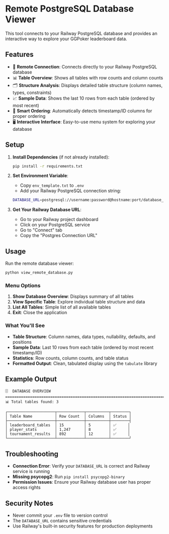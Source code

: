 # Remote PostgreSQL Database Viewer

This tool connects to your Railway PostgreSQL database and provides an interactive way to explore your GGPoker leaderboard data.

## Features

- 🔌 **Remote Connection**: Connects directly to your Railway PostgreSQL database
- 📊 **Table Overview**: Shows all tables with row counts and column counts
- 🗂️ **Structure Analysis**: Displays detailed table structure (column names, types, constraints)
- 📈 **Sample Data**: Shows the last 10 rows from each table (ordered by most recent)
- 🎯 **Smart Ordering**: Automatically detects timestamp/ID columns for proper ordering
- 🖥️ **Interactive Interface**: Easy-to-use menu system for exploring your database

## Setup

1. **Install Dependencies** (if not already installed):
   ```bash
   pip install -r requirements.txt
   ```

2. **Set Environment Variable**:
   - Copy `env_template.txt` to `.env`
   - Add your Railway PostgreSQL connection string:
   ```bash
   DATABASE_URL=postgresql://username:password@hostname:port/database_name
   ```

3. **Get Your Railway Database URL**:
   - Go to your Railway project dashboard
   - Click on your PostgreSQL service
   - Go to "Connect" tab
   - Copy the "Postgres Connection URL"

## Usage

Run the remote database viewer:
```bash
python view_remote_database.py
```

### Menu Options

1. **Show Database Overview**: Displays summary of all tables
2. **View Specific Table**: Explore individual table structure and data
3. **List All Tables**: Simple list of all available tables
4. **Exit**: Close the application

### What You'll See

- **Table Structure**: Column names, data types, nullability, defaults, and positions
- **Sample Data**: Last 10 rows from each table (ordered by most recent timestamp/ID)
- **Statistics**: Row counts, column counts, and table status
- **Formatted Output**: Clean, tabulated display using the `tabulate` library

## Example Output

```
🗄️  DATABASE OVERVIEW
================================================================================
📊 Total tables found: 3

┌─────────────────────┬────────────┬──────────┬────────┐
│ Table Name          │ Row Count  │ Columns  │ Status │
├─────────────────────┼────────────┼──────────┼────────┤
│ leaderboard_tables  │ 15         │ 5        │ ✅     │
│ player_stats        │ 1,247      │ 8        │ ✅     │
│ tournament_results  │ 892        │ 12       │ ✅     │
└─────────────────────┴────────────┴──────────┴────────┘
```

## Troubleshooting

- **Connection Error**: Verify your `DATABASE_URL` is correct and Railway service is running
- **Missing psycopg2**: Run `pip install psycopg2-binary`
- **Permission Issues**: Ensure your Railway database user has proper access rights

## Security Notes

- Never commit your `.env` file to version control
- The `DATABASE_URL` contains sensitive credentials
- Use Railway's built-in security features for production deployments
